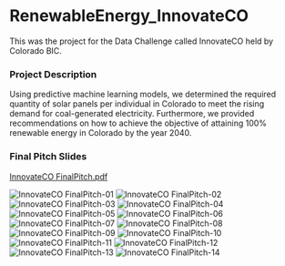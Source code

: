 # RenewableEnergy_InnovateCO

This was the project for the Data Challenge called InnovateCO held by Colorado BIC. 

### Project Description
Using predictive machine learning models, we determined the required quantity of solar panels per individual in Colorado to meet the rising demand for coal-generated electricity. Furthermore, we provided recommendations on how to achieve the objective of attaining 100% renewable energy in Colorado by the year 2040.

### Final Pitch Slides
[InnovateCO FinalPitch.pdf](https://github.com/lizzie86/RenewableEnergy_InnovateCO/files/12742528/InnovateCO.FinalPitch.pdf)

![InnovateCO FinalPitch-01](https://github.com/lizzie86/RenewableEnergy_InnovateCO/assets/111255164/30f32baf-2507-4b8a-82b9-5f610a445add)
![InnovateCO FinalPitch-02](https://github.com/lizzie86/RenewableEnergy_InnovateCO/assets/111255164/af2abd58-eb23-4caf-a96d-20a2c6beb474)
![InnovateCO FinalPitch-03](https://github.com/lizzie86/RenewableEnergy_InnovateCO/assets/111255164/a6fc3014-7e61-49e9-9365-b494fb870d51)
![InnovateCO FinalPitch-04](https://github.com/lizzie86/RenewableEnergy_InnovateCO/assets/111255164/b8e976d4-1f93-41c3-9efc-5ec40102e696)
![InnovateCO FinalPitch-05](https://github.com/lizzie86/RenewableEnergy_InnovateCO/assets/111255164/62ae9674-450d-407b-9b40-3988c0394224)
![InnovateCO FinalPitch-06](https://github.com/lizzie86/RenewableEnergy_InnovateCO/assets/111255164/4a235c3a-9826-4da9-a661-befa0cbb0c92)
![InnovateCO FinalPitch-07](https://github.com/lizzie86/RenewableEnergy_InnovateCO/assets/111255164/f88c71a5-7b93-4c53-a678-6cebb974ebbe)
![InnovateCO FinalPitch-08](https://github.com/lizzie86/RenewableEnergy_InnovateCO/assets/111255164/15a2b2f2-28f9-4f6d-b81a-81ef37331137)
![InnovateCO FinalPitch-09](https://github.com/lizzie86/RenewableEnergy_InnovateCO/assets/111255164/0852f9f2-9df0-4eed-95ca-d0f1327c1628)
![InnovateCO FinalPitch-10](https://github.com/lizzie86/RenewableEnergy_InnovateCO/assets/111255164/32ed2bd2-2593-45fa-ab43-7b3965ee200b)
![InnovateCO FinalPitch-11](https://github.com/lizzie86/RenewableEnergy_InnovateCO/assets/111255164/99f5da79-f731-40eb-9e4d-eabe9e26f1a2)
![InnovateCO FinalPitch-12](https://github.com/lizzie86/RenewableEnergy_InnovateCO/assets/111255164/06553468-218b-43c5-ac2d-20f41913879f)
![InnovateCO FinalPitch-13](https://github.com/lizzie86/RenewableEnergy_InnovateCO/assets/111255164/abd99e1e-4b54-4426-b080-78f73dbf31fd)
![InnovateCO FinalPitch-14](https://github.com/lizzie86/RenewableEnergy_InnovateCO/assets/111255164/531040b6-d044-48fb-aba8-18d1c58426d7)


